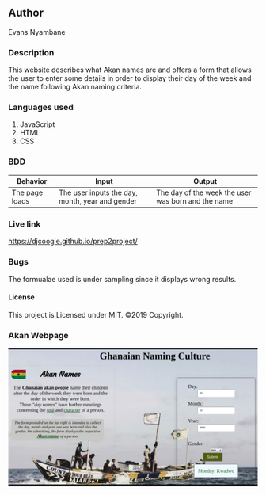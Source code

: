 ## Author
Evans Nyambane

### Description
This website describes what Akan names are and offers a form that allows the user to enter some details in order to display their day of the week and the name following Akan naming criteria.

### Languages used
1. JavaScript
2. HTML
3. CSS

### BDD
| Behavior | Input | Output |
|----------|-------|--------|
| The page loads | The user inputs the day, month, year and gender | The day of the week the user was born and the name |

### Live link
https://djcoogie.github.io/prep2project/

### Bugs
The formualae used is under sampling since it displays wrong results.

#### License
This project is Licensed under MIT. ©2019 Copyright.

### Akan Webpage
![Camouflage](media/readme.jpg)
